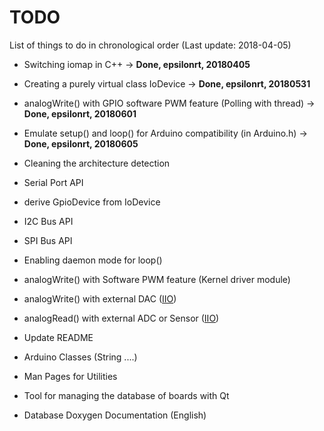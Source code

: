 # TODO

List of things to do in chronological order (Last update: 2018-04-05)

* Switching iomap in C++ -> **Done, epsilonrt, 20180405**   
* Creating a purely virtual class IoDevice -> **Done, epsilonrt, 20180531**   
* analogWrite() with GPIO software PWM feature (Polling with thread) -> **Done, epsilonrt, 20180601**   
* Emulate setup() and loop() for Arduino compatibility (in Arduino.h) -> **Done, epsilonrt, 20180605**   

* Cleaning the architecture detection  
* Serial Port API  
* derive GpioDevice from IoDevice
* I2C Bus API  
* SPI Bus API  
* Enabling daemon mode for loop()
* analogWrite() with Software PWM feature (Kernel driver module)
* analogWrite() with external DAC ([IIO](https://01.org/linuxgraphics/gfx-docs/drm/driver-api/iio/intro.html))  
* analogRead() with external ADC or Sensor ([IIO](https://01.org/linuxgraphics/gfx-docs/drm/driver-api/iio/intro.html))  
* Update README  
* Arduino Classes (String ....)  
* Man Pages for Utilities  
* Tool for managing the database of boards with Qt  
* Database Doxygen Documentation (English)  
